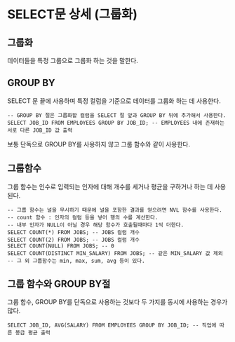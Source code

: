 # SELECT문 상세 (그룹화)

## 그룹화

데이터들을 특정 그룹으로 그룹화 하는 것을 말한다.

## GROUP BY

SELECT 문 끝에 사용하며 특정 컬럼을 기준으로 데이터를 그룹화 하는 데 사용한다.

```plsql
-- GROUP BY 절은 그룹화할 컬럼을 SELECT 절 앞과 GROUP BY 뒤에 추가해서 사용한다.
SELECT JOB_ID FROM EMPLOYEES GROUP BY JOB_ID; -- EMPLOYEES 내에 존재하는 서로 다른 JOB_ID 값 출력
```

보통 단독으로 GROUP BY를 사용하지 않고 그룹 함수와 같이 사용한다.

## 그룹함수

그룹 함수는 인수로 입력되는 인자에 대해 개수를 세거나 평균을 구하거나 하는 데 사용된다.

```plsql
-- 그룹 함수는 널을 무시하기 때문에 널을 포함한 결과를 얻으려면 NVL 함수를 사용한다.
-- count 함수 : 인자의 컬럼 등을 넣어 행의 수를 계산한다.
-- 내부 인자가 NULL이 아닐 경우 해당 함수가 호출될때마다 1씩 더한다.
SELECT COUNT(*) FROM JOBS; -- JOBS 컬럼 개수
SELECT COUNT(2) FROM JOBS; -- JOBS 컬럼 개수
SELECT COUNT(NULL) FROM JOBS; -- 0
SELECT COUNT(DISTINCT MIN_SALARY) FROM JOBS; -- 같은 MIN_SALARY 값 제외
-- 그 외 그룹함수는 min, max, sum, avg 등이 있다.
```

## 그룹 함수와 GROUP BY절

그룹 함수, GROUP BY를 단독으로 사용하는 것보다 두 가지를 동시에 사용하는 경우가 많다.

```plsql
SELECT JOB_ID, AVG(SALARY) FROM EMPLOYEES GROUP BY JOB_ID; -- 직업에 따른 봉급 평균 출력
```

